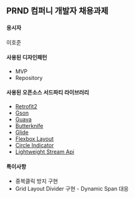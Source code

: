 ## PRND 컴퍼니 개발자 채용과제

#### 응시자
이호준

#### 사용된 디자인패턴
 - MVP
 - Repository

#### 사용된 오픈소스 서드파티 라이브러리
 - [Retrofit2](https://github.com/square/retrofit)
 - [Gson](https://github.com/google/gson)
 - [Guava](https://github.com/google/guava)
 - [Butterknife](https://github.com/JakeWharton/butterknife)
 - [Glide](https://github.com/bumptech/glide)
 - [Flexbox Layout](https://github.com/google/flexbox-layout)
 - [Circle Indicator](https://github.com/ongakuer/CircleIndicator)
 - [Lightweight Stream Api](https://github.com/aNNiMON/Lightweight-Stream-API)

#### 특이사항
 - 중복클릭 방지 구현
 - Grid Layout Divider 구현 - Dynamic Span 대응